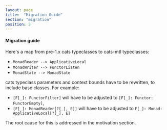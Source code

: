 ```yaml
---
layout: page
title:  "Migration Guide"
section: "migration"
position: 5
---
```


#### Migration guide

Here's a map from pre-1.x cats typeclasses to cats-mtl typeclasses:
 - `MonadReader --> ApplicativeLocal`
 - `MonadWriter --> FunctorListen`
 - `MonadState --> MonadState`

cats typeclass parameters and context bounds have to be rewritten, to include base classes.
For example:
- `[F[_]: FunctorFilter]` will have to be adjusted to `[F[_]: Functor: FunctorEmpty]`,
- `[F[_]: MonadReader[?[_], E]]` will have to be adjusted to `F[_]: Monad: ApplicativeLocal[?[_], E]`

The root cause for this is addressed in the motivation section.
